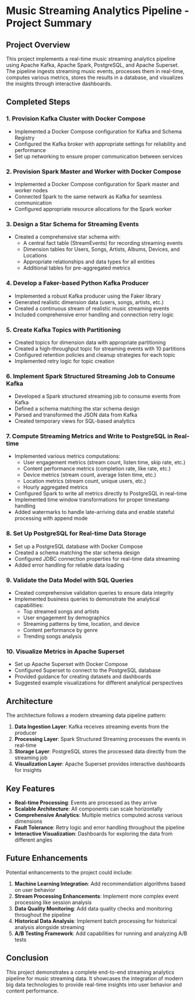 # Music Streaming Analytics Pipeline - Project Summary

## Project Overview

This project implements a real-time music streaming analytics pipeline using Apache Kafka, Apache Spark, PostgreSQL, and Apache Superset. The pipeline ingests streaming music events, processes them in real-time, computes various metrics, stores the results in a database, and visualizes the insights through interactive dashboards.

## Completed Steps

### 1. Provision Kafka Cluster with Docker Compose
- Implemented a Docker Compose configuration for Kafka and Schema Registry
- Configured the Kafka broker with appropriate settings for reliability and performance
- Set up networking to ensure proper communication between services

### 2. Provision Spark Master and Worker with Docker Compose
- Implemented a Docker Compose configuration for Spark master and worker nodes
- Connected Spark to the same network as Kafka for seamless communication
- Configured appropriate resource allocations for the Spark worker

### 3. Design a Star Schema for Streaming Events
- Created a comprehensive star schema with:
  - A central fact table (StreamEvents) for recording streaming events
  - Dimension tables for Users, Songs, Artists, Albums, Devices, and Locations
  - Appropriate relationships and data types for all entities
  - Additional tables for pre-aggregated metrics

### 4. Develop a Faker-based Python Kafka Producer
- Implemented a robust Kafka producer using the Faker library
- Generated realistic dimension data (users, songs, artists, etc.)
- Created a continuous stream of realistic music streaming events
- Included comprehensive error handling and connection retry logic

### 5. Create Kafka Topics with Partitioning
- Created topics for dimension data with appropriate partitioning
- Created a high-throughput topic for streaming events with 10 partitions
- Configured retention policies and cleanup strategies for each topic
- Implemented retry logic for topic creation

### 6. Implement Spark Structured Streaming Job to Consume Kafka
- Developed a Spark structured streaming job to consume events from Kafka
- Defined a schema matching the star schema design
- Parsed and transformed the JSON data from Kafka
- Created temporary views for SQL-based analytics

### 7. Compute Streaming Metrics and Write to PostgreSQL in Real-time
- Implemented various metrics computations:
  - User engagement metrics (stream count, listen time, skip rate, etc.)
  - Content performance metrics (completion rate, like rate, etc.)
  - Device metrics (stream count, average listen time, etc.)
  - Location metrics (stream count, unique users, etc.)
  - Hourly aggregated metrics
- Configured Spark to write all metrics directly to PostgreSQL in real-time
- Implemented time window transformations for proper timestamp handling
- Added watermarks to handle late-arriving data and enable stateful processing with append mode

### 8. Set Up PostgreSQL for Real-time Data Storage
- Set up a PostgreSQL database with Docker Compose
- Created a schema matching the star schema design
- Configured JDBC connection properties for real-time data streaming
- Added error handling for reliable data loading

### 9. Validate the Data Model with SQL Queries
- Created comprehensive validation queries to ensure data integrity
- Implemented business queries to demonstrate the analytical capabilities:
  - Top streamed songs and artists
  - User engagement by demographics
  - Streaming patterns by time, location, and device
  - Content performance by genre
  - Trending songs analysis

### 10. Visualize Metrics in Apache Superset
- Set up Apache Superset with Docker Compose
- Configured Superset to connect to the PostgreSQL database
- Provided guidance for creating datasets and dashboards
- Suggested example visualizations for different analytical perspectives

## Architecture

The architecture follows a modern streaming data pipeline pattern:

1. **Data Ingestion Layer**: Kafka receives streaming events from the producer
2. **Processing Layer**: Spark Structured Streaming processes the events in real-time
3. **Storage Layer**: PostgreSQL stores the processed data directly from the streaming job
4. **Visualization Layer**: Apache Superset provides interactive dashboards for insights

## Key Features

- **Real-time Processing**: Events are processed as they arrive
- **Scalable Architecture**: All components can scale horizontally
- **Comprehensive Analytics**: Multiple metrics computed across various dimensions
- **Fault Tolerance**: Retry logic and error handling throughout the pipeline
- **Interactive Visualization**: Dashboards for exploring the data from different angles

## Future Enhancements

Potential enhancements to the project could include:

1. **Machine Learning Integration**: Add recommendation algorithms based on user behavior
2. **Stream Processing Enhancements**: Implement more complex event processing like session analysis
3. **Data Quality Monitoring**: Add data quality checks and monitoring throughout the pipeline
4. **Historical Data Analysis**: Implement batch processing for historical analysis alongside streaming
5. **A/B Testing Framework**: Add capabilities for running and analyzing A/B tests

## Conclusion

This project demonstrates a complete end-to-end streaming analytics pipeline for music streaming data. It showcases the integration of modern big data technologies to provide real-time insights into user behavior and content performance.
